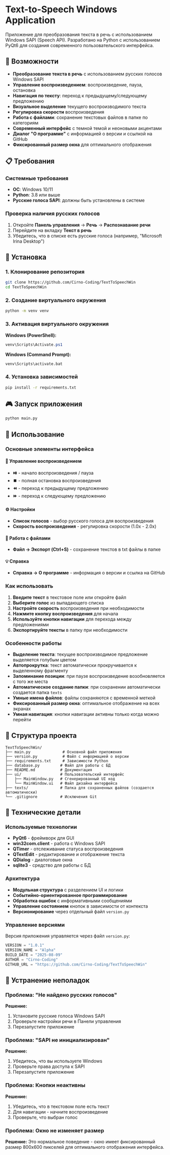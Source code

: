# Text-to-Speech Windows Application

Приложение для преобразования текста в речь с использованием Windows SAPI (Speech API). Разработано на Python с использованием PyQt6 для создания современного пользовательского интерфейса.

## 🎯 Возможности

- **Преобразование текста в речь** с использованием русских голосов Windows SAPI
- **Управление воспроизведением**: воспроизведение, пауза, остановка
- **Навигация по тексту**: переход к предыдущему/следующему предложению
- **Визуальное выделение** текущего воспроизводимого текста
- **Регулировка скорости** воспроизведения
- **Работа с файлами**: сохранение текстовых файлов в папке по категориям
- **Современный интерфейс** с темной темой и неоновыми акцентами
- **Диалог "О программе"** с информацией о версии и ссылкой на GitHub
- **Фиксированный размер окна** для оптимального отображения

## 📋 Требования

### Системные требования
- **ОС**: Windows 10/11
- **Python**: 3.8 или выше
- **Русские голоса SAPI**: должны быть установлены в системе

### Проверка наличия русских голосов
1. Откройте **Панель управления** → **Речь** → **Распознавание речи**
2. Перейдите на вкладку **Текст в речь**
3. Убедитесь, что в списке есть русские голоса (например, "Microsoft Irina Desktop")

## 🚀 Установка

### 1. Клонирование репозитория
```bash
git clone https://github.com/Cirno-Coding/TextToSpeechWin
cd TextToSpeechWin
```

### 2. Создание виртуального окружения
```bash
python -m venv venv
```

### 3. Активация виртуального окружения

**Windows (PowerShell):**
```powershell
venv\Scripts\Activate.ps1
```

**Windows (Command Prompt):**
```cmd
venv\Scripts\activate.bat
```

### 4. Установка зависимостей
```bash
pip install -r requirements.txt
```

## 🎮 Запуск приложения

```bash
python main.py
```

## 📖 Использование

### Основные элементы интерфейса

#### 🎵 Управление воспроизведением
- **⏯️** - начало воспроизведения / пауза
- **⏹️** - полная остановка воспроизведения
- **⏪** - переход к предыдущему предложению
- **⏩** - переход к следующему предложению

#### ⚙️ Настройки
- **Список голосов** - выбор русского голоса для воспроизведения
- **Скорость воспроизведения** - регулировка скорости (1.0x - 2.0x)

#### 📁 Работа с файлами
- **Файл → Экспорт (Ctrl+S)** - сохранение текстов в txt файлы в папке 

#### 💡 Справка
- **Справка → О программе** - информация о версии и ссылка на GitHub

### Как использовать

1. **Введите текст** в текстовое поле или откройте файл
2. **Выберите голос** из выпадающего списка
3. **Настройте скорость** воспроизведения при необходимости
4. **Нажмите кнопку воспроизведения** для начала
5. **Используйте кнопки навигации** для перехода между предложениями
6. **Экспортируйте тексты** в папку при необходимости

### Особенности работы

- **Выделение текста**: текущее воспроизводимое предложение выделяется голубым цветом
- **Автопрокрутка**: текст автоматически прокручивается к выделенному фрагменту
- **Запоминание позиции**: при паузе воспроизведение возобновляется с того же места
- **Автоматическое создание папки**: при сохранении автоматически создается папка `texts`
- **Умные имена файлов**: файлы сохраняются с временной меткой
- **Фиксированный размер окна**: оптимальное отображение на всех экранах
- **Умная навигация**: кнопки навигации активны только когда можно перейти

## 📁 Структура проекта

```
TextToSpeechWin/
├── main.py              # Основной файл приложения
├── version.py           # Файл с информацией о версии
├── requirements.txt     # Зависимости Python
├── database.py         # Файл для работы с БД
├── README.md           # Документация
├── ui/                 # Пользовательский интерфейс
│   ├── MainWindow.py   # Сгенерированный UI код
│   └── MainWindow.ui   # Файл дизайна интерфейса
├── texts/              # Папка для сохраненных файлов (создается автоматически)
└── .gitignore          # Исключения Git
```

## 🔧 Технические детали

### Используемые технологии
- **PyQt6** - фреймворк для GUI
- **win32com.client** - работа с Windows SAPI
- **QTimer** - отслеживание статуса воспроизведения
- **QTextEdit** - редактирование и отображение текста
- **QDialog** - диалоговые окна
- **sqlite3** - средство для работы с БД

### Архитектура
- **Модульная структура** с разделением UI и логики
- **Событийно-ориентированное программирование**
- **Обработка ошибок** с информативными сообщениями
- **Управление состоянием** кнопок в зависимости от контекста
- **Версионирование** через отдельный файл `version.py`

### Управление версиями
Версия приложения управляется через файл `version.py`:
```python
VERSION = "1.0.1"
VERSION_NAME = "Alpha"
BUILD_DATE = "2025-08-09"
AUTHOR = "Cirno-Coding"
GITHUB_URL = "https://github.com/Cirno-Coding/TextToSpeechWin"
```

## 🐛 Устранение неполадок

### Проблема: "Не найдено русских голосов"
**Решение:**
1. Установите русские голоса Windows SAPI
2. Проверьте настройки речи в Панели управления
3. Перезапустите приложение

### Проблема: "SAPI не инициализирован"
**Решение:**
1. Убедитесь, что вы используете Windows
2. Проверьте права доступа к SAPI
3. Перезапустите приложение

### Проблема: Кнопки неактивны
**Решение:**
1. Убедитесь, что в текстовом поле есть текст
2. Для навигации - начните воспроизведение
3. Проверьте, что выбран голос

### Проблема: Окно не изменяет размер
**Решение:**
Это нормальное поведение - окно имеет фиксированный размер 800x600 пикселей для оптимального отображения интерфейса.
